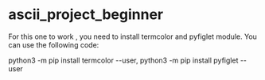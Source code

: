 # ascii_project_beginner

For this one to work , you need to install termcolor and pyfiglet module.
You can use the following code:

python3 -m pip install termcolor --user,
python3 -m pip install pyfiglet --user


